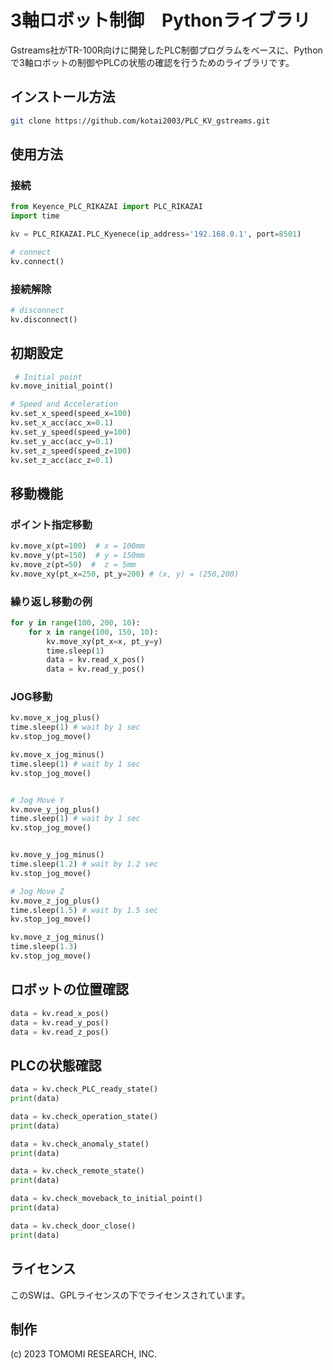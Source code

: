 # 3軸ロボット制御　Pythonライブラリ

Gstreams社がTR-100R向けに開発したPLC制御プログラムをベースに、Pythonで3軸ロボットの制御やPLCの状態の確認を行うためのライブラリです。


## インストール方法

```bash
git clone https://github.com/kotai2003/PLC_KV_gstreams.git
```

## 使用方法

### 接続

```python
from Keyence_PLC_RIKAZAI import PLC_RIKAZAI
import time

kv = PLC_RIKAZAI.PLC_Kyenece(ip_address='192.168.0.1', port=8501)

# connect
kv.connect()
```

### 接続解除
```python
# disconnect
kv.disconnect()
```
## 初期設定

```python
 # Initial point
kv.move_initial_point()

# Speed and Acceleration
kv.set_x_speed(speed_x=100)
kv.set_x_acc(acc_x=0.1)
kv.set_y_speed(speed_y=100)
kv.set_y_acc(acc_y=0.1)
kv.set_z_speed(speed_z=100)
kv.set_z_acc(acc_z=0.1)

```

## 移動機能

### ポイント指定移動
```python
kv.move_x(pt=100)  # x = 100mm
kv.move_y(pt=150)  # y = 150mm
kv.move_z(pt=50)  #  z = 5mm
kv.move_xy(pt_x=250, pt_y=200) # (x, y) = (250,200)
```

### 繰り返し移動の例 

```python
for y in range(100, 200, 10):
    for x in range(100, 150, 10):
        kv.move_xy(pt_x=x, pt_y=y)
        time.sleep(1)
        data = kv.read_x_pos()
        data = kv.read_y_pos()
```

### JOG移動

```python
kv.move_x_jog_plus()
time.sleep(1) # wait by 1 sec
kv.stop_jog_move()

kv.move_x_jog_minus()
time.sleep(1) # wait by 1 sec
kv.stop_jog_move()


# Jog Move Y
kv.move_y_jog_plus()
time.sleep(1) # wait by 1 sec
kv.stop_jog_move()


kv.move_y_jog_minus()
time.sleep(1.2) # wait by 1.2 sec
kv.stop_jog_move()

# Jog Move Z
kv.move_z_jog_plus()
time.sleep(1.5) # wait by 1.5 sec
kv.stop_jog_move()

kv.move_z_jog_minus()
time.sleep(1.3)
kv.stop_jog_move()
```

## ロボットの位置確認

```python
data = kv.read_x_pos()
data = kv.read_y_pos()
data = kv.read_z_pos()
```

## PLCの状態確認

```python
data = kv.check_PLC_ready_state()
print(data)

data = kv.check_operation_state()
print(data)

data = kv.check_anomaly_state()
print(data)

data = kv.check_remote_state()
print(data)

data = kv.check_moveback_to_initial_point()
print(data)

data = kv.check_door_close()
print(data)

```


## ライセンス
このSWは、GPLライセンスの下でライセンスされています。

## 制作
(c) 2023 TOMOMI RESEARCH, INC.